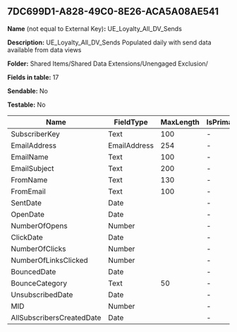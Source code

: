 ## 7DC699D1-A828-49C0-8E26-ACA5A08AE541

**Name** (not equal to External Key)**:** UE_Loyalty_All_DV_Sends

**Description:** UE_Loyalty_All_DV_Sends Populated daily with send data available from data views

**Folder:** Shared Items/Shared Data Extensions/Unengaged Exclusion/

**Fields in table:** 17

**Sendable:** No

**Testable:** No

| Name | FieldType | MaxLength | IsPrimaryKey | IsNullable | DefaultValue |
| --- | --- | --- | --- | --- | --- |
| SubscriberKey | Text | 100 | - | + |  |
| EmailAddress | EmailAddress | 254 | - | + |  |
| EmailName | Text | 100 | - | + |  |
| EmailSubject | Text | 200 | - | + |  |
| FromName | Text | 130 | - | + |  |
| FromEmail | Text | 100 | - | + |  |
| SentDate | Date |  | - | + |  |
| OpenDate | Date |  | - | + |  |
| NumberOfOpens | Number |  | - | + |  |
| ClickDate | Date |  | - | + |  |
| NumberOfClicks | Number |  | - | + |  |
| NumberOfLinksClicked | Number |  | - | + |  |
| BouncedDate | Date |  | - | + |  |
| BounceCategory | Text | 50 | - | + |  |
| UnsubscribedDate | Date |  | - | + |  |
| MID | Number |  | - | + |  |
| AllSubscribersCreatedDate | Date |  | - | + |  |
